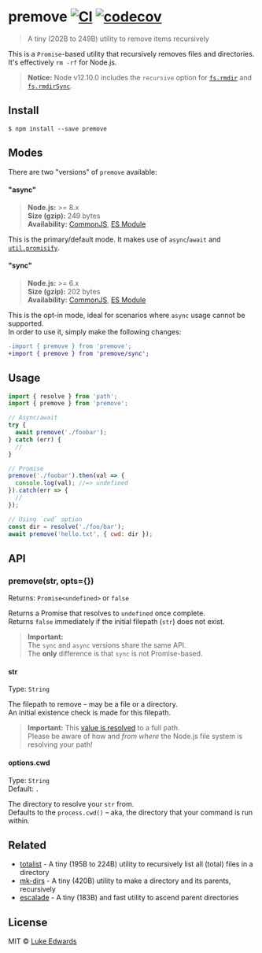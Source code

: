# premove [![CI](https://github.com/lukeed/premove/workflows/CI/badge.svg)](https://github.com/lukeed/premove/actions) [![codecov](https://badgen.now.sh/codecov/c/github/lukeed/premove)](https://codecov.io/gh/lukeed/premove)

> A tiny (202B to 249B) utility to remove items recursively

This is a `Promise`-based utility that recursively removes files and directories. It's effectively `rm -rf` for Node.js.

> **Notice:** Node v12.10.0 includes the `recursive` option for [`fs.rmdir`](https://nodejs.org/api/fs.html#fs_fs_rmdir_path_options_callback) and [`fs.rmdirSync`](https://nodejs.org/api/fs.html#fs_fs_rmdirsync_path_options).

## Install

```
$ npm install --save premove
```


## Modes

There are two "versions" of `premove` available:

#### "async"
> **Node.js:** >= 8.x<br>
> **Size (gzip):** 249 bytes<br>
> **Availability:** [CommonJS](https://unpkg.com/premove/dist/index.js), [ES Module](https://unpkg.com/premove/dist/index.mjs)

This is the primary/default mode. It makes use of `async`/`await` and [`util.promisify`](https://nodejs.org/api/util.html#util_util_promisify_original).

#### "sync"
> **Node.js:** >= 6.x<br>
> **Size (gzip):** 202 bytes<br>
> **Availability:** [CommonJS](https://unpkg.com/premove/sync/index.js), [ES Module](https://unpkg.com/premove/sync/index.mjs)

This is the opt-in mode, ideal for scenarios where `async` usage cannot be supported.<br>In order to use it, simply make the following changes:

```diff
-import { premove } from 'premove';
+import { premove } from 'premove/sync';
```

## Usage

```js
import { resolve } from 'path';
import { premove } from 'premove';

// Async/await
try {
  await premove('./foobar');
} catch (err) {
  //
}

// Promise
premove('./foobar').then(val => {
  console.log(val); //=> undefined
}).catch(err => {
  //
});

// Using `cwd` option
const dir = resolve('./foo/bar');
await premove('hello.txt', { cwd: dir });
```


## API

### premove(str, opts={})
Returns: `Promise<undefined>` or `false`

Returns a Promise that resolves to `undefined` once complete.<br>
Returns `false` immediately if the initial filepath (`str`) does not exist.

> **Important:**<br>The `sync` and `async` versions share the same API.<br>The **only** difference is that `sync` is not Promise-based.

#### str
Type: `String`

The filepath to remove – may be a file or a directory.<br>
An initial existence check is made for this filepath.

> **Important:** This [value is resolved](https://nodejs.org/api/path.html#path_path_resolve_paths) to a full path.<br>
Please be aware of how and _from where_ the Node.js file system is resolving your path!

#### options.cwd
Type: `String`<br>
Default: `.`

The directory to resolve your `str` from.<br>
Defaults to the `process.cwd()` – aka, the directory that your command is run within.


## Related

- [totalist](https://github.com/lukeed/totalist) - A tiny (195B to 224B) utility to recursively list all (total) files in a directory
- [mk-dirs](https://github.com/lukeed/mk-dirs) - A tiny (420B) utility to make a directory and its parents, recursively
- [escalade](https://github.com/lukeed/escalade) - A tiny (183B) and fast utility to ascend parent directories


## License

MIT © [Luke Edwards](https://lukeed.com)
